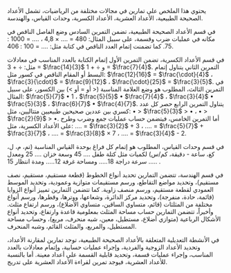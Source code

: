 يحتوي هذا الملخص على تمارين في مجالات مختلفة من الرياضيات، تشمل الأعداد الصحيحة الطبيعية، الأعداد العشرية، الأعداد الكسرية، وحدات القياس، والهندسة.

في قسم الأعداد الصحيحة الطبيعية،  تضمن التمرين السادس وضع الفاصل الناقص في مكانه في عمليات ضرب وقسمة، على سبيل المثال: 480 = .... × 4,8 ، .... = 1000 : 75.  كما تضمنت إتمام العدد الناقص في كتابة مثل: .... = 100 : 406.

في قسم الأعداد الكسرية،  تضمن التمرين الأول إتمام الكتابة بالعدد المناسب في معادلات مثل: ÷ + 3 = $\frac{14}{3}$  و ÷ + 1 = $\frac{7}{4}$.  التمرين الثاني يتناول إتمام البسط أو المقام الناقص في كسور مثل: $\frac{12}{16}$ = $\frac{\cdot}{4}$ ، $\frac{3}{\cdot}$ = $\frac{9}{12}$ ، $\frac{\cdot}{25}$ = $\frac{3}{5}$.  في التمرين الثالث، المطلوب هو وضع العلامة المناسبة (< أو = أو >) بين الكسور، على سبيل المثال: $\frac{5}{7}$ • 1 ، $\frac{5}{5}$ • $\frac{7}{4}$ ، $\frac{3}{4}$ • $\frac{5}{3}$ ، $\frac{6}{7}$ • $\frac{4}{7}$.  يتناول التمرين الرابع حصر كل عدد كسري بين عددين صحيحين طبيعيين متتاليين، مثل: • > $\frac{5}{3}$ > • ، • > $\frac{2}{9}$ > •.  أما التمرين الخامس، فيتضمن حساب عمليات جمع وضرب وطرح على الأعداد الكسرية، مثل: .... = $\frac{3}{2}$ + 3 ، .... = $\frac{5}{7}$ + $\frac{3}{7}$ ، .... = $\frac{3}{8}$ × 7 ، .... = $\frac{3}{4}$ - 2.

في قسم وحدات القياس، المطلوب هو إتمام كل فراغ بوحدة القياس المناسبة (تم، م، ل، كغ، ساعة - دقيقة، كم/س)  لكميات مثل كتلة طفل .... 45  وسعة خزان .... 25  ومعدل سرعة دراجة 18..... ومساحة غرفة 12..... ومدة انتظار 15 ..... .

في قسم الهندسة،  تتضمن التمارين تحديد أنواع الخطوط (قطعة مستقيم، مستقيم، نصف مستقيم)،  وتحديد مواضع التقاطع، ورسم مستقيمات متوازية وعمودية، وتحديد الموسط العمودي لقطعة مستقيم، ورسم منصف زاوية.  كما تتضمن التمارين تمييز أنواع الزوايا (قائمة، حادة، منفرجة)،  وتحديد مركز الدائرة، وشعاعها، ووترها، وقطرها،  ورسم أنواع مختلفة من المثلثات (قائم، متساوي الساقين، متساوي الأضلاع)،  ورسم ارتفاع مثلث.  وأخيراً، تتضمن التمارين حساب مساحة المثلث بمعلومية قاعدة وارتفاع، وتحديد أنواع الأشكال الرباعية (متوازي أضلاع، مستطيل، معين، شبه منحرف، مربع)،  وحساب مساحة المستطيل، والمربع، والمثلث القائم، وشبه المنحرف.

في الأنشطة التعديلية المتعلقة بالأعداد الصحيحة الطبيعية، توجد تمارين لمقارنة الأعداد، وتحديد الأعداد الزوجية والفردية، وإجراء عمليات حسابية، وإتمام معادلات بالعدد المناسب، وإجراء عمليات قسمة، وتحديد قابلية القسمة على أعداد معينة.  أما بالنسبة للأعداد العشرية، فيوجد تمرين لقراءة الأعداد العشرية على تدريج.